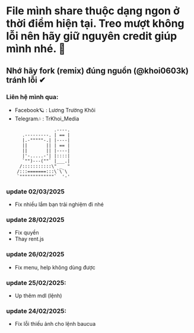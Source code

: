 # File mình share thuộc dạng ngon ở thời điểm hiện tại. Treo mượt không lỗi nên hãy giữ nguyên credit giúp mình nhé. 🌸

## Nhớ hãy fork (remix) đúng nguồn (@khoi0603k) tránh lỗi ✔

### Liên hệ mình qua:
- Facebook🪐 : Lương Trường Khôi
- Telegram🎶 : TrKhoi_Media
```
                  .----.
      .---------. | == |
      |.-"""""-.| |----|
      ||       || | == |
      ||       || |----|
      |'-.....-'| |::::|
      `"")---(""` |___.|
     /:::::::::::\" _  "
    /:::=======:::\`\`\
    `"""""""""""""`  '-'
```
### update 02/03/2025
- Fix nhiều lắm bạn trải nghiệm đi nhé
### update 28/02/2025
- Fix quyền
- Thay rent.js
### update 26/02/2025
- Fix menu, help không dùng được
### update 25/02/2025:
- Up thêm mdl (lệnh)
### update 24/02/2025:
- Fix lỗi thiếu ảnh cho lệnh baucua